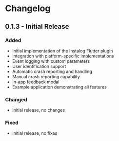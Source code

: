# Changelog

## 0.1.3 - Initial Release

### Added
- Initial implementation of the Instalog Flutter plugin
- Integration with platform-specific implementations
- Event logging with custom parameters
- User identification support
- Automatic crash reporting and handling
- Manual crash reporting capability
- In-app feedback modal
- Example application demonstrating all features

### Changed
- Initial release, no changes

### Fixed
- Initial release, no fixes 